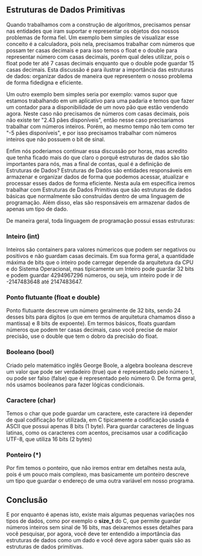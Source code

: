 ## Estruturas de Dados Primitivas

Quando trabalhamos com a construção de algoritmos, precisamos pensar nas entidades que iram suportar e representar os objetos dos nossos problemas de forma fiel. Um exemplo bem simples de visualizar esse conceito é a calculadora, pois nela, precisamos trabalhar com números que possam ter casas decimais e para isso temos o float e o double para representar número com casas decimais, porém qual deles utilizar, pois o float pode ter até 7 casas decimais enquanto que o double pode guardar 15 casas decimais. Esta discussão é para ilustrar a importância das estruturas de dados: organizar dados de maneira que representem o nosso problema de forma fidedigna e eficiente.

Um outro exemplo bem simples seria por exemplo: vamos supor que estamos trabalhando em um aplicativo para uma padaria e temos que fazer um contador para a disponibilidade de um novo pão que estão vendendo agora. Neste caso não precisamos de números com casas decimais, pois não existe ter "2.43 pães disponíveis", então nesse caso precisariamos trabalhar com números inteiros. Porém, ao mesmo tempo não tem como ter "-5 pães disponíveis", e por isso precisamos trabalhar com números inteiros que não possuem o bit de sinal. 

Enfim nós poderiamos continuar essa discussão por horas, mas acredito que tenha ficado mais do que claro o porquê estruturas de dados são tão importantes para nós, mas a final de contas, qual é a definição de Estruturas de Dados? Estruturas de Dados são entidades responsáveis em armazenar e organizar dados de forma que podemos acessar, atualizar e processar esses dados de forma eficiente. Nesta aula em específica iremos trabalhar com Estruturas de Dados Primitivas que são estruturas de dados básicas que normalmente são construídas dentro de uma linguagem de programação. Além disso, elas são responsáveis em armazenar dados de apenas um tipo de dado.

De maneira geral, toda linguagem de programação possui essas estruturas:

### Inteiro (int)

Inteiros são containers para valores númericos que podem ser negativos ou positivos e não guardam casas decimais. Em sua forma geral, a quantidade máxima de bits que o inteiro pode carregar depende da arquitetura da CPU e do Sistema Operacional, mas tipicamente um Inteiro pode guardar 32 bits e podem guardar 4294967296 números, ou seja, um inteiro pode ir de -2147483648 até 2147483647.

### Ponto flutuante (float e double)

Ponto flutuante descreve um número geralmente de 32 bits, sendo 24 desses bits para dígitos (o que em termos de arquitetura chamamos disso a mantissa) e 8 bits de expoente). Em termos básicos, floats guardam números que podem ter casas decimais, caso você precise de maior precisão, use o double que tem o dobro da precisão do float.

### Booleano (bool)

Criado pelo matemático inglês George Boole, a algebra booleana descreve um valor que pode ser verdadeiro (true) que é representado pelo número 1, ou pode ser falso (false) que é representado pelo número 0. De forma geral, nós usamos booleanos para fazer lógicas condicionais.

### Caractere (char)

Temos o char que pode guardar um caractere, este caractere irá depender de qual codificação for utilizada, em C tipicamente a codificação usada é ASCII que possui apenas 8 bits (1 byte). Para guardar caracteres de línguas latinas, como os caracteres com acentos, precisamos usar a codificação UTF-8, que utiliza 16 bits (2 bytes)

### Ponteiro (*)

Por fim temos o ponteiro, que não iremos entrar em detalhes nesta aula, pois é um pouco mais complexo, mas basicamente um ponteiro descreve um tipo que guardar o endereço de uma outra variável em nosso programa.

## Conclusão

E por enquanto é apenas isto, existe mais algumas pequenas variações nos tipos de dados, como por exemplo o **size_t** do C, que permite guardar números inteiros sem sinal de 16 bits, mas deixaremos esses detalhes para você pesquisar, por agora, você deve ter entendido a importância das estruturas de dados como um dado e você deve agora saber quais são as estruturas de dados primitivas.
